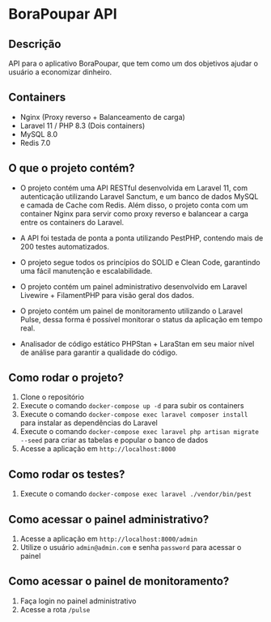 # BoraPoupar API

## Descrição

API para o aplicativo BoraPoupar, que tem como um dos objetivos ajudar o usuário a economizar dinheiro.

## Containers

- Nginx (Proxy reverso + Balanceamento de carga)
- Laravel 11 / PHP 8.3 (Dois containers)
- MySQL 8.0
- Redis 7.0

## O que o projeto contém?

- O projeto contém uma API RESTful desenvolvida em Laravel 11, com autenticação utilizando Laravel Sanctum, e um banco de dados MySQL e camada de Cache com Redis. Além disso, o projeto conta com um container Nginx para servir como proxy reverso e balancear a carga entre os containers do Laravel.

- A API foi testada de ponta a ponta utilizando PestPHP, contendo mais de 200 testes automatizados.

- O projeto segue todos os princípios do SOLID e Clean Code, garantindo uma fácil manutenção e escalabilidade.

- O projeto contém um painel administrativo desenvolvido em Laravel Livewire + FilamentPHP para visão geral dos dados.

- O projeto contém um painel de monitoramento utilizando o Laravel Pulse, dessa forma é possível monitorar o status da aplicação em tempo real.

- Analisador de código estático PHPStan + LaraStan em seu maior nível de análise para garantir a qualidade do código.

## Como rodar o projeto?

1. Clone o repositório
2. Execute o comando `docker-compose up -d` para subir os containers
3. Execute o comando `docker-compose exec laravel composer install` para instalar as dependências do Laravel
4. Execute o comando `docker-compose exec laravel php artisan migrate --seed` para criar as tabelas e popular o banco de dados
5. Acesse a aplicação em `http://localhost:8000`

## Como rodar os testes?

1. Execute o comando `docker-compose exec laravel ./vendor/bin/pest`

## Como acessar o painel administrativo?

1. Acesse a aplicação em `http://localhost:8000/admin`
2. Utilize o usuário `admin@admin.com` e senha `password` para acessar o painel

## Como acessar o painel de monitoramento?

1. Faça login no painel administrativo
2. Acesse a rota `/pulse`
